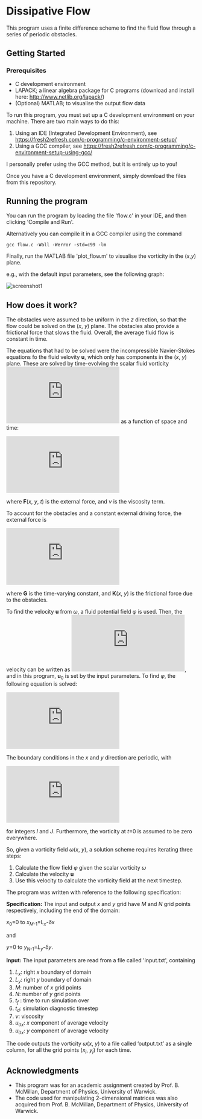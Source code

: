 # Dissipative Flow

This program uses a finite difference scheme to find the fluid flow through a series of periodic obstacles. 

## Getting Started

### Prerequisites
* C development environment
* LAPACK; a linear algebra package for C programs (download and install here: http://www.netlib.org/lapack/)
* (Optional) MATLAB; to visualise the output flow data

To run this program, you must set up a C development environment on your machine. There are two main ways to do this:
1. Using an IDE (Integrated Development Environment), see https://fresh2refresh.com/c-programming/c-environment-setup/
2. Using a GCC compiler, see https://fresh2refresh.com/c-programming/c-environment-setup-using-gcc/

I personally prefer using the GCC method, but it is entirely up to you!

Once you have a C development environment, simply download the files from this repository.



## Running the program

You can run the program by loading the file 'flow.c' in your IDE, and then clicking 'Compile and Run'.

Alternatively you can compile it in a GCC compiler using the command

```
gcc flow.c -Wall -Werror -std=c99 -lm
```

Finally, run the MATLAB file 'plot_flow.m' to visualise the vorticity in the (*x*,*y*) plane.

e.g., with the default input parameters, see the following graph:

![screenshot1](https://user-images.githubusercontent.com/43573338/46582470-44c03e00-ca3f-11e8-92ac-82306c6fd20e.jpg)

## How does it work?

The obstacles were assumed to be uniform in the *z* direction, so that the flow could be solved on the (*x*, *y*) plane. The obstacles also provide a frictional force that slows the fluid. Overall, the average fluid flow is constant in time.

The equations that had to be solved were the incompressible Navier-Stokes equations fo the fluid velovity **u**, which only has components in the (*x*, *y*) plane. These are solved by time-evolving the scalar fluid vorticity ![](http://latex.codecogs.com/gif.latex?%5Comega%3D%28%5Cnabla%5Ctimes%20%5Cbold%20u%29%5Ccdot%20%5Chat%7B%5Cbold%20z%7D) as a function of space and time:

![](http://latex.codecogs.com/gif.latex?%5Cfrac%7B%5Cpartial%20%5Comega%7D%7B%5Cpartial%20t%7D&plus;%5Cbold%20u%5Ccdot%20%5Cnabla%5Comega%20%3D%20%5Chat%7B%5Cbold%20z%7D%5Ccdot%20%28%5Cnabla%5Ctimes%5Cbold%20F%29&plus;%5Cnu%20%5Cnabla%5E2%5Comega)

where **F**(*x*, *y*, *t*) is the external force, and *ν* is the viscosity term.

To account for the obstacles and a constant external driving force, the external force is

![](http://latex.codecogs.com/gif.latex?%5Cbold%20F%3D%5Cbold%20G-K%28x%2Cy%29%5Cbold%20u)

where **G** is the time-varying constant, and **K**(*x*, *y*) is the frictional force due to the obstacles.

To find the velocity **u** from *ω*, a fluid potential field *φ* is used. Then, the velocity can be written as ![](http://latex.codecogs.com/gif.latex?%5Cbo%5Cbold%20u%20%3D%20%28%5Cnabla%20%5Cphi%29%5Ctimes%20%5Chat%7B%5Cbold%20z%7D&plus;%5Cbold%20u_0), and in this program, **u**<sub>0</sub> is set by the input parameters. To find *φ*, the following equation is solved:

![](http://latex.codecogs.com/gif.latex?%5Chat%7B%5Cbold%20z%7D%5Ccdot%20%28%5Cnabla%5Ctimes%5Cbold%20u%29%3D-%5Cnabla%5E2%5Cphi%3D%5Comega)

The boundary conditions in the *x* and *y* direction are periodic, with

![](http://latex.codecogs.com/gif.latex?%5Cbold%20u%28x%2Cy%29%3D%5Cbold%20u%28x&plus;IL_x%2Cy&plus;JL_y%29)

for integers *I* and *J*. Furthermore, the vorticity at *t*=0 is assumed to be zero everywhere.

So, given a vorticity field *ω*(*x*, *y*), a solution scheme requires iterating three steps:

1. Calculate the flow field *φ* given the scalar vorticity *ω*
2. Calculate the velocity **u**
3. Use this velocity to calculate the vorticity field at the next timestep.


The program was written with reference to the following specification:

**Specification:**
The input and output *x* and *y* grid have *M* and *N* grid points respectively, including the end of the domain:

*x*<sub>0</sub>=0 to *x*<sub>*M*-1</sub>=L<sub>*x*</sub>-*δx*

and

*y*=0 to *y*<sub>*N*-1</sub>=*L*<sub>*y*</sub>-*δy*.

**Input:** The input parameters are read from a file called 'input.txt', containing
1. *L<sub>x</sub>*: right *x* boundary of domain
2. *L<sub>y</sub>*: right *y* boundary of domain
3. *M*: number of *x* grid points
4. *N*: number of *y* grid points
5. *t<sub>f</sub>* : time to run simulation over
6. *t<sub>d</sub>*: simulation diagnostic timestep
7. *ν*: viscosity
8. *u*<sub>0*x*</sub>: *x* component of average velocity
9. *u*<sub>0*x*</sub>: *y* component of average velocity

The code outputs the vorticity *ω*(*x*, *y*) to a file called ‘output.txt’ as a single column, for all the grid points (*x*<sub>*i*</sub>, *y*<sub>*j*</sub>) for each time.

## Acknowledgments
* This program was for an academic assignment created by Prof. B. McMillan, Department of Physics, University of Warwick.
* The code used for manipulating 2-dimensional matrices was also acquired from Prof. B. McMillan, Department of Physics, University of Warwick.
